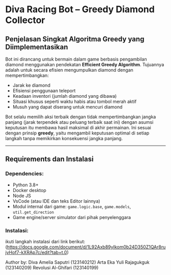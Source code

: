 
# Diva Racing Bot – Greedy Diamond Collector

## Penjelasan Singkat Algoritma Greedy yang Diimplementasikan

Bot ini dirancang untuk bermain dalam game berbasis pengambilan diamond menggunakan pendekatan **Efficient Greedy Algorithm**. Tujuannya adalah untuk secara efisien mengumpulkan diamond dengan mempertimbangkan:

- Jarak ke diamond
- Efisiensi penggunaan teleport
- Keadaan inventori (jumlah diamond yang dibawa)
- Situasi khusus seperti waktu habis atau tombol merah aktif
- Musuh yang dapat diserang untuk mencuri diamond

Bot selalu memilih aksi terbaik dengan tidak mempertimbangkan jangka panjang (jarak terpendek atau peluang terbaik saat ini) dengan asumsi keputusan itu membawa hasil maksimal di akhir permainan. Ini sesuai dengan prinsip **greedy**, yaitu mengambil keputusan optimal di setiap langkah tanpa memikirkan konsekuensi jangka panjang.

---

## Requirements dan Instalasi

### Dependencies:

- Python 3.8+
- Docker desktop
- Node JS
- VsCode (atau IDE dan teks Editor lainnya)
- Modul internal dari game: `game.logic.base`, `game.models`, `util.get_direction`
- Game engine/server simulator dari pihak penyelenggara

### Instalasi:

ikuti langkah instalasi dari link berikut:
(https://docs.google.com/document/d/1L92Axb89yIkom0b24D350Z1QAr8rujvHof7-kXRAp7c/edit?tab=t.0)


Author by:
Diva Amelia Saputri (123140212)
Arta Eka Yuli Rajagukguk (123140209)
Revolusi Al-Ghifari (123140199)
